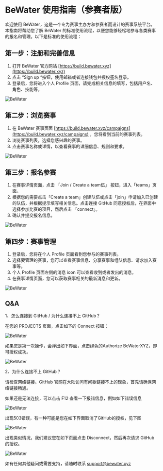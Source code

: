 # BeWater 使用指南（参赛者版）

欢迎使用 BeWater，这是一个专为赛事主办方和参赛者而设计的赛事系统平台。本指南将帮助您了解 BeWater 的标准使用流程，以便您能够轻松地参与各类赛事的报名和管理。以下是标准的使用流程：

## 第一步：注册和完善信息

1. 打开 BeWater 官方网站 [https://build.bewater.xyz](https://build.bewater.xyz)
2. 点击 “Sign up “按钮，使用邮箱或者连接钱包并授权签名登录。
3. 登录后，您将进入个人 Profile 页面，请完成相关信息的填写，包括用户名、角色、技能等。

![BeWater](/assets/registration.png)

## 第二步：浏览赛事

1. 在 BeWater 赛事页面 [https://build.bewater.xyz/campaigns](https://build.bewater.xyz/campaigns) ，您将看到当前的赛事列表。
2. 浏览赛事列表，选择您感兴趣的赛事。
3. 点击赛事名称或详情，以查看赛事的详细信息、规则和要求。

![BeWater](/assets/browsing-events.png)

## 第三步：报名参赛

1. 在赛事详情页面，点击 「Join / Create a team伍」 按钮，进入「teams」页面。
2. 根据您的需要点击「Create a team」创建队伍或点击「join」申请加入已创建的队伍，并根据提示填写相关信息。点击连接 GitHub 同意授权后，在界面中选择参加比赛的项目，然后点击 「connect」。
3. 确认并提交报名信息。

![BeWater](/assets/participation.png)

## 第四步：赛事管理

1. 登录后，您将在个人 Profile 页面看到您参与的赛事列表。
2. 选择要管理的赛事，您可以查看赛事信息、分享赛事和组队信息、请求加入赛事等。
3. 个人 Profile 页面左侧的消息 icon 可以查看收到或者发出的消息。
4. 在赛事详情页面，您可以获取赛事相关的最新消息和更新。

![BeWater](/assets/management.png)

## Q&A

1、怎么连接到 GitHub / 为什么连接不上 GitHub？

在您的 PROJECTS 页面，点击如下的 Connect 按钮：

![BeWater](/assets/github-connect.png)

如果您是第一次操作，会弹出如下界面，点击绿色的Authorize BeWaterXYZ，即可授权成功。

![BeWater](/assets/github-auth.png)

2、为什么连接不上 GitHub？

请检查网络链接。GitHub 官网在大陆访问有间歇链接不上的现象，首先请确保网络链接畅通。

如果还是无法连接，可以点击 F12 查看一下报错信息，例如如下错误信息

![BeWater](/assets/github-err.png)

出现503错误，有一种可能是您在如下界面取消了GitHub的授权，见下图

![BeWater](/assets/github-auth-cancel.png)

出现类似情况，我们建议您在如下页面点击 Disconnect，然后再次请求 GitHub 的授权。

![BeWater](/assets/github-reauth.png)

如有任何其他疑问或需要支持，请随时联系 <support@bewater.xyz>
